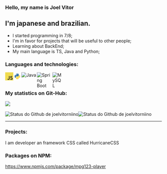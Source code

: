 ### Hello, my name is Joel Vitor 

## I'm japanese and brazilian.
- I started programming in 7/8;
- I'm in favor for projects that will be useful to other people;
- Learning about BackEnd;
- My main language is TS, Java and Python;

### Languages and technologies:

<div>
<img align="left" alt="JavaScript" width="26px" src="https://raw.githubusercontent.com/github/explore/80688e429a7d4ef2fca1e82350fe8e3517d3494d/topics/javascript/javascript.png" />
<img align="left" alt="Python" width="26px" src="https://raw.githubusercontent.com/github/explore/80688e429a7d4ef2fca1e82350fe8e3517d3494d/topics/python/python.png" />
<img align="left" alt="Java" width="50px" src="https://logospng.org/download/java/logo-java-256.png">
<img align="left" alt="Spring Boot" width="50" src="https://user-images.githubusercontent.com/33158051/103466606-760a4000-4d14-11eb-9941-2f3d00371471.png"
<img align="left" alt="TypeScript" width="35px" src="https://cdn.iconscout.com/icon/free/png-256/typescript-1174965.png">
<img align="left" alt="MySQL" width="35px" src="https://camo.githubusercontent.com/f85f882cb31eeaeee657ec955313015c30378e8f56c3dc2f06933b617a276cfd/68747470733a2f2f77372e706e6777696e672e636f6d2f706e67732f3734372f3739382f706e672d7472616e73706172656e742d6d7973716c2d6c6f676f2d6d7973716c2d64617461626173652d7765622d646576656c6f706d656e742d636f6d70757465722d736f6674776172652d646f6c7068696e2d6d6172696e652d6d616d6d616c2d616e696d616c732d746578742d7468756d626e61696c2e706e67" />
</div>
<br />
<br />

### My statistics on Git-Hub:
![](http://estruyf-github.azurewebsites.net/api/VisitorHit?user=joelvitorniino&repo=joelvitorniino&countColorcountColor)

<img align="left" alt="Status do Github de joelvitorniino" src="https://github-readme-stats.vercel.app/api?username=joelvitorniino&show_icons=true&hide_border=true&count_private=true">

<img alt="Status do Github de joelvitorniino" src="https://github-readme-stats.vercel.app/api/top-langs/?username=joelvitorniino&&langs_count=12&count_private=true&layout=compact&hide=Jupyter%20Notebook">

---

### Projects:

I am developer an framework CSS called HurricaneCSS

### Packages on NPM:

https://www.npmjs.com/package/mpg123-player
